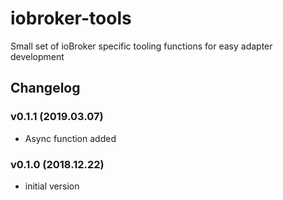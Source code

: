 # iobroker-tools
Small set of ioBroker specific tooling functions for easy adapter development

## Changelog

### v0.1.1 (2019.03.07)
* Async function added

### v0.1.0 (2018.12.22)
* initial version